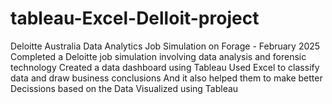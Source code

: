 # tableau-Excel-Delloit-project
Deloitte Australia Data Analytics Job Simulation on Forage - February 2025
Completed a Deloitte job simulation involving data analysis and forensic technology 
Created a data dashboard using Tableau 
Used Excel to classify data and draw business conclusions
And it also helped them to make better Decissions based on the Data Visualized using Tableau
